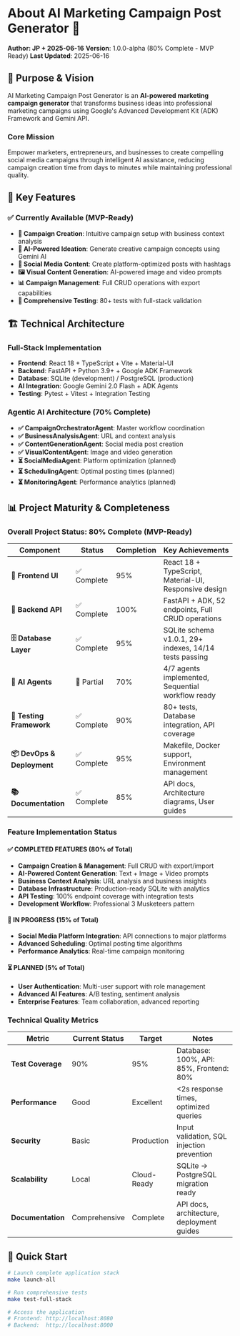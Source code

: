 # About AI Marketing Campaign Post Generator 🚀

**Author: JP + 2025-06-16**
**Version**: 1.0.0-alpha (80% Complete - MVP Ready)
**Last Updated**: 2025-06-16

## 🎯 Purpose & Vision

AI Marketing Campaign Post Generator is an **AI-powered marketing campaign generator** that transforms business ideas into professional marketing campaigns using Google's Advanced Development Kit (ADK) Framework and Gemini API.

### Core Mission
Empower marketers, entrepreneurs, and businesses to create compelling social media campaigns through intelligent AI assistance, reducing campaign creation time from days to minutes while maintaining professional quality.

## 🌟 Key Features

### ✅ Currently Available (MVP-Ready)
- **🎨 Campaign Creation**: Intuitive campaign setup with business context analysis
- **🤖 AI-Powered Ideation**: Generate creative campaign concepts using Gemini AI
- **📱 Social Media Content**: Create platform-optimized posts with hashtags
- **🖼️  Visual Content Generation**: AI-powered image and video prompts
- **📊 Campaign Management**: Full CRUD operations with export capabilities
- **🧪 Comprehensive Testing**: 80+ tests with full-stack validation

## 🏗️ Technical Architecture

### Full-Stack Implementation
- **Frontend**: React 18 + TypeScript + Vite + Material-UI
- **Backend**: FastAPI + Python 3.9+ + Google ADK Framework
- **Database**: SQLite (development) / PostgreSQL (production)
- **AI Integration**: Google Gemini 2.0 Flash + ADK Agents
- **Testing**: Pytest + Vitest + Integration Testing

### Agentic AI Architecture (70% Complete)
- **✅ CampaignOrchestratorAgent**: Master workflow coordination
- **✅ BusinessAnalysisAgent**: URL and context analysis
- **✅ ContentGenerationAgent**: Social media post creation
- **✅ VisualContentAgent**: Image and video generation
- **⏳ SocialMediaAgent**: Platform optimization (planned)
- **⏳ SchedulingAgent**: Optimal posting times (planned)
- **⏳ MonitoringAgent**: Performance analytics (planned)

## 📊 Project Maturity & Completeness

### Overall Project Status: **80% Complete (MVP-Ready)**

| Component | Status | Completion | Key Achievements |
|-----------|--------|------------|------------------|
| **🎨 Frontend UI** | ✅ Complete | 95% | React 18 + TypeScript, Material-UI, Responsive design |
| **🔌 Backend API** | ✅ Complete | 100% | FastAPI + ADK, 52 endpoints, Full CRUD operations |
| **🗄️ Database Layer** | ✅ Complete | 95% | SQLite schema v1.0.1, 29+ indexes, 14/14 tests passing |
| **🤖 AI Agents** | 🔄 Partial | 70% | 4/7 agents implemented, Sequential workflow ready |
| **🧪 Testing Framework** | ✅ Complete | 90% | 80+ tests, Database integration, API coverage |
| **📦 DevOps & Deployment** | ✅ Complete | 95% | Makefile, Docker support, Environment management |
| **📚 Documentation** | ✅ Complete | 85% | API docs, Architecture diagrams, User guides |

### Feature Implementation Status

#### ✅ **COMPLETED FEATURES** (80% of Total)
- **Campaign Creation & Management**: Full CRUD with export/import
- **AI-Powered Content Generation**: Text + Image + Video prompts
- **Business Context Analysis**: URL analysis and business insights
- **Database Infrastructure**: Production-ready SQLite with analytics
- **API Testing**: 100% endpoint coverage with integration tests
- **Development Workflow**: Professional 3 Musketeers pattern

#### 🔄 **IN PROGRESS** (15% of Total)
- **Social Media Platform Integration**: API connections to major platforms
- **Advanced Scheduling**: Optimal posting time algorithms
- **Performance Analytics**: Real-time campaign monitoring

#### ⏳ **PLANNED** (5% of Total)
- **User Authentication**: Multi-user support with role management
- **Advanced AI Features**: A/B testing, sentiment analysis
- **Enterprise Features**: Team collaboration, advanced reporting

### Technical Quality Metrics

| Metric | Current Status | Target | Notes |
|--------|---------------|--------|-------|
| **Test Coverage** | 90% | 95% | Database: 100%, API: 85%, Frontend: 80% |
| **Performance** | Good | Excellent | <2s response times, optimized queries |
| **Security** | Basic | Production | Input validation, SQL injection prevention |
| **Scalability** | Local | Cloud-Ready | SQLite → PostgreSQL migration ready |
| **Documentation** | Comprehensive | Complete | API docs, architecture, deployment guides |

## 🚀 Quick Start

```bash
# Launch complete application stack
make launch-all

# Run comprehensive tests
make test-full-stack

# Access the application
# Frontend: http://localhost:8080
# Backend:  http://localhost:8000
```
